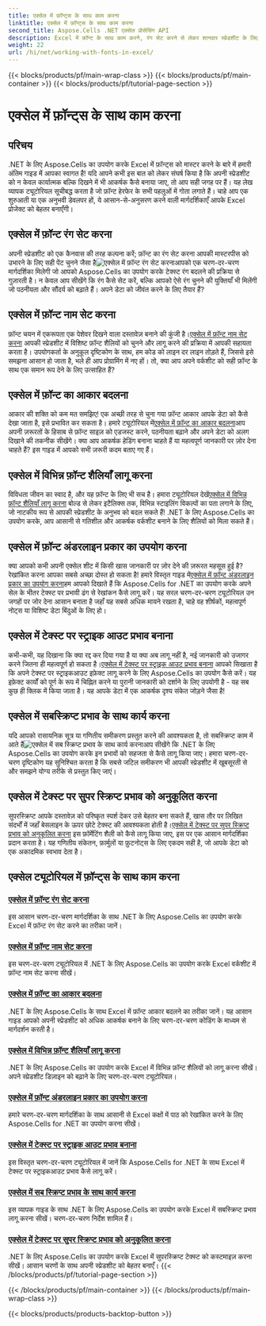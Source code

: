 ```yaml
---
title: एक्सेल में फ़ॉन्ट्स के साथ काम करना
linktitle: एक्सेल में फ़ॉन्ट्स के साथ काम करना
second_title: Aspose.Cells .NET एक्सेल प्रोसेसिंग API
description: Excel में फ़ॉन्ट के साथ काम करने, रंग सेट करने से लेकर शानदार स्प्रेडशीट के लिए शैलियाँ लागू करने तक के ट्यूटोरियल के साथ Aspose.Cells for .NET की शक्ति को अनलॉक करें।
weight: 22
url: /hi/net/working-with-fonts-in-excel/
---
```


{{< blocks/products/pf/main-wrap-class >}}
{{< blocks/products/pf/main-container >}}
{{< blocks/products/pf/tutorial-page-section >}}

# एक्सेल में फ़ॉन्ट्स के साथ काम करना

## परिचय

.NET के लिए Aspose.Cells का उपयोग करके Excel में फ़ॉन्ट्स को मास्टर करने के बारे में हमारी अंतिम गाइड में आपका स्वागत है! यदि आपने कभी इस बात को लेकर संघर्ष किया है कि अपनी स्प्रेडशीट को न केवल कार्यात्मक बल्कि दिखने में भी आकर्षक कैसे बनाया जाए, तो आप सही जगह पर हैं। यह लेख व्यापक ट्यूटोरियल सूचीबद्ध करता है जो फ़ॉन्ट हेरफेर के सभी पहलुओं में गोता लगाते हैं। चाहे आप एक शुरुआती या एक अनुभवी डेवलपर हों, ये आसान-से-अनुसरण करने वाली मार्गदर्शिकाएँ आपके Excel प्रोजेक्ट को बेहतर बनाएँगी।

## एक्सेल में फ़ॉन्ट रंग सेट करना

 अपनी स्प्रेडशीट को एक कैनवास की तरह कल्पना करें; फ़ॉन्ट का रंग सेट करना आपकी मास्टरपीस को उभारने के लिए सही पेंट चुनने जैसा है![एक्सेल में फ़ॉन्ट रंग सेट करना](./setting-font-color/)आपको एक चरण-दर-चरण मार्गदर्शिका मिलेगी जो आपको Aspose.Cells का उपयोग करके टेक्स्ट रंग बदलने की प्रक्रिया से गुज़ारती है। न केवल आप सीखेंगे कि रंग कैसे सेट करें, बल्कि आपको ऐसे रंग चुनने की युक्तियाँ भी मिलेंगी जो पठनीयता और सौंदर्य को बढ़ाते हैं। अपने डेटा को जीवंत करने के लिए तैयार हैं?

## एक्सेल में फ़ॉन्ट नाम सेट करना

 फ़ॉन्ट चयन में एकरूपता एक पेशेवर दिखने वाला दस्तावेज़ बनाने की कुंजी है।[एक्सेल में फ़ॉन्ट नाम सेट करना](./setting-font-name/) आपकी स्प्रेडशीट में विशिष्ट फ़ॉन्ट शैलियों को चुनने और लागू करने की प्रक्रिया में आपकी सहायता करता है। उपयोगकर्ता के अनुकूल दृष्टिकोण के साथ, हम कोड को लाइन दर लाइन तोड़ते हैं, जिससे इसे समझना आसान हो जाता है, भले ही आप प्रोग्रामिंग में नए हों। तो, क्या आप अपने वर्कशीट को सही फ़ॉन्ट के साथ एक समान रूप देने के लिए उत्साहित हैं? 

## एक्सेल में फ़ॉन्ट का आकार बदलना

 आकार की शक्ति को कम मत समझिए! एक अच्छी तरह से चुना गया फ़ॉन्ट आकार आपके डेटा को कैसे देखा जाता है, इसे प्रभावित कर सकता है। हमारे ट्यूटोरियल में[एक्सेल में फ़ॉन्ट का आकार बदलना](./changing-font-size/)आप अपनी ज़रूरतों के हिसाब से फ़ॉन्ट साइज़ को एडजस्ट करने, पठनीयता बढ़ाने और अपने डेटा को अलग दिखाने की तकनीक सीखेंगे। क्या आप आकर्षक हेडिंग बनाना चाहते हैं या महत्वपूर्ण जानकारी पर ज़ोर देना चाहते हैं? इस गाइड में आपको सभी ज़रूरी कदम बताए गए हैं। 

## एक्सेल में विभिन्न फ़ॉन्ट शैलियाँ लागू करना

 विविधता जीवन का स्वाद है, और यह फ़ॉन्ट के लिए भी सच है। हमारा ट्यूटोरियल देखें[एक्सेल में विभिन्न फ़ॉन्ट शैलियाँ लागू करना](./applying-different-fonts-styles/) बोल्ड से लेकर इटैलिक्स तक, विभिन्न स्टाइलिंग विकल्पों का पता लगाने के लिए, जो नाटकीय रूप से आपकी स्प्रेडशीट के अनुभव को बदल सकते हैं! .NET के लिए Aspose.Cells का उपयोग करके, आप आसानी से गतिशील और आकर्षक वर्कशीट बनाने के लिए शैलियों को मिला सकते हैं। 

## एक्सेल में फ़ॉन्ट अंडरलाइन प्रकार का उपयोग करना

 क्या आपको कभी अपनी एक्सेल शीट में किसी खास जानकारी पर ज़ोर देने की ज़रूरत महसूस हुई है? रेखांकित करना आपका सबसे अच्छा दोस्त हो सकता है! हमारे विस्तृत गाइड में[एक्सेल में फ़ॉन्ट अंडरलाइन प्रकार का उपयोग करना](./using-font-underline-type/)हम आपको दिखाते हैं कि Aspose.Cells for .NET का उपयोग करके अपने सेल के भीतर टेक्स्ट पर प्रभावी ढंग से रेखांकन कैसे लागू करें। यह सरल चरण-दर-चरण ट्यूटोरियल उन जगहों पर जोर देना आसान बनाता है जहाँ यह सबसे अधिक मायने रखता है, चाहे वह शीर्षकों, महत्वपूर्ण नोट्स या विशिष्ट डेटा बिंदुओं के लिए हो।

## एक्सेल में टेक्स्ट पर स्ट्राइक आउट प्रभाव बनाना

 कभी-कभी, यह दिखाना कि क्या रद्द कर दिया गया है या क्या अब लागू नहीं है, नई जानकारी को उजागर करने जितना ही महत्वपूर्ण हो सकता है।[एक्सेल में टेक्स्ट पर स्ट्राइक आउट प्रभाव बनाना](./creating-strike-out-effect/) आपको सिखाता है कि अपने टेक्स्ट पर स्ट्राइकआउट इफ़ेक्ट लागू करने के लिए Aspose.Cells का उपयोग कैसे करें। यह इफ़ेक्ट कार्यों को पूर्ण के रूप में चिह्नित करने या पुरानी जानकारी को दर्शाने के लिए उपयोगी है - यह सब कुछ ही क्लिक में किया जाता है। यह आपके डेटा में एक आकर्षक दृश्य संकेत जोड़ने जैसा है!

## एक्सेल में सबस्क्रिप्ट प्रभाव के साथ कार्य करना

 यदि आपको रासायनिक सूत्र या गणितीय समीकरण प्रस्तुत करने की आवश्यकता है, तो सबस्क्रिप्ट काम में आते हैं![एक्सेल में सब स्क्रिप्ट प्रभाव के साथ कार्य करना](./working-with-sub-script-effects/)आप सीखेंगे कि .NET के लिए Aspose.Cells का उपयोग करके इन प्रभावों को सहजता से कैसे लागू किया जाए। हमारा चरण-दर-चरण दृष्टिकोण यह सुनिश्चित करता है कि सबसे जटिल समीकरण भी आपकी स्प्रेडशीट में खूबसूरती से और समझने योग्य तरीके से प्रस्तुत किए जाएं।

## एक्सेल में टेक्स्ट पर सुपर स्क्रिप्ट प्रभाव को अनुकूलित करना

 सुपरस्क्रिप्ट आपके दस्तावेज़ को परिष्कृत स्पर्श देकर उसे बेहतर बना सकते हैं, खास तौर पर लिखित संदर्भों में जहाँ बेसलाइन के ऊपर छोटे टेक्स्ट की आवश्यकता होती है।[एक्सेल में टेक्स्ट पर सुपर स्क्रिप्ट प्रभाव को अनुकूलित करना](./customizing-super-script-effect/) इस फ़ॉर्मेटिंग शैली को कैसे लागू किया जाए, इस पर एक आसान मार्गदर्शिका प्रदान करता है। यह गणितीय संकेतन, फ़ार्मुलों या फ़ुटनोट्स के लिए एकदम सही है, जो आपके डेटा को एक अकादमिक स्वभाव देता है।

## एक्सेल ट्यूटोरियल में फ़ॉन्ट्स के साथ काम करना
### [एक्सेल में फ़ॉन्ट रंग सेट करना](./setting-font-color/)
इस आसान चरण-दर-चरण मार्गदर्शिका के साथ .NET के लिए Aspose.Cells का उपयोग करके Excel में फ़ॉन्ट रंग सेट करने का तरीका जानें।
### [एक्सेल में फ़ॉन्ट नाम सेट करना](./setting-font-name/)
इस चरण-दर-चरण ट्यूटोरियल में .NET के लिए Aspose.Cells का उपयोग करके Excel वर्कशीट में फ़ॉन्ट नाम सेट करना सीखें।
### [एक्सेल में फ़ॉन्ट का आकार बदलना](./changing-font-size/)
.NET के लिए Aspose.Cells के साथ Excel में फ़ॉन्ट आकार बदलने का तरीका जानें। यह आसान गाइड आपको अपनी स्प्रेडशीट को अधिक आकर्षक बनाने के लिए चरण-दर-चरण कोडिंग के माध्यम से मार्गदर्शन करती है।
### [एक्सेल में विभिन्न फ़ॉन्ट शैलियाँ लागू करना](./applying-different-fonts-styles/)
.NET के लिए Aspose.Cells का उपयोग करके Excel में विभिन्न फ़ॉन्ट शैलियों को लागू करना सीखें। अपने स्प्रेडशीट डिज़ाइन को बढ़ाने के लिए चरण-दर-चरण ट्यूटोरियल।
### [एक्सेल में फ़ॉन्ट अंडरलाइन प्रकार का उपयोग करना](./using-font-underline-type/)
हमारे चरण-दर-चरण मार्गदर्शिका के साथ आसानी से Excel कक्षों में पाठ को रेखांकित करने के लिए Aspose.Cells for .NET का उपयोग करना सीखें।
### [एक्सेल में टेक्स्ट पर स्ट्राइक आउट प्रभाव बनाना](./creating-strike-out-effect/)
इस विस्तृत चरण-दर-चरण ट्यूटोरियल में जानें कि Aspose.Cells for .NET के साथ Excel में टेक्स्ट पर स्ट्राइकआउट प्रभाव कैसे लागू करें।
### [एक्सेल में सब स्क्रिप्ट प्रभाव के साथ कार्य करना](./working-with-sub-script-effects/)
इस व्यापक गाइड के साथ .NET के लिए Aspose.Cells का उपयोग करके Excel में सबस्क्रिप्ट प्रभाव लागू करना सीखें। चरण-दर-चरण निर्देश शामिल हैं।
### [एक्सेल में टेक्स्ट पर सुपर स्क्रिप्ट प्रभाव को अनुकूलित करना](./customizing-super-script-effect/)
.NET के लिए Aspose.Cells का उपयोग करके Excel में सुपरस्क्रिप्ट टेक्स्ट को कस्टमाइज़ करना सीखें। आसान चरणों के साथ अपनी स्प्रेडशीट को बेहतर बनाएँ।
{{< /blocks/products/pf/tutorial-page-section >}}

{{< /blocks/products/pf/main-container >}}
{{< /blocks/products/pf/main-wrap-class >}}

{{< blocks/products/products-backtop-button >}}
